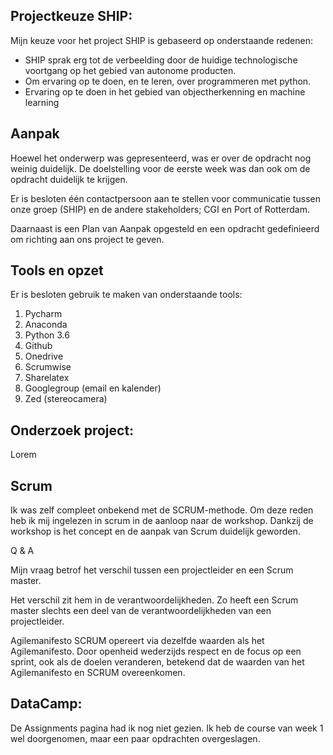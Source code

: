 ## Projectkeuze SHIP:

Mijn keuze voor het project SHIP is gebaseerd op onderstaande redenen:
- SHIP sprak erg tot de verbeelding door de huidige technologische voortgang op het gebied van autonome producten.
- Om ervaring op te doen, en te leren, over programmeren met python.
- Ervaring op te doen in het gebied van objectherkenning en machine learning

## Aanpak
Hoewel het onderwerp was gepresenteerd, was er over de opdracht nog weinig duidelijk. De doelstelling voor de eerste week was dan ook om de opdracht duidelijk te krijgen.

Er is besloten één contactpersoon aan te stellen voor communicatie tussen onze groep (SHIP) en de andere stakeholders; CGI en Port of Rotterdam.

Daarnaast is een Plan van Aanpak opgesteld en een opdracht gedefinieerd om richting aan ons project te geven.

## Tools en opzet
Er is besloten gebruik te maken van onderstaande tools:
1. Pycharm
2. Anaconda
3. Python 3.6
4. Github
5. Onedrive
6. Scrumwise
7. Sharelatex
8. Googlegroup (email en kalender)
9. Zed (stereocamera)

## Onderzoek project:

Lorem

## Scrum
Ik was zelf compleet onbekend met de SCRUM-methode. Om deze reden heb ik mij ingelezen in scrum in de aanloop naar de workshop. Dankzij de workshop is het concept en de aanpak van Scrum duidelijk geworden.

Q & A

Mijn vraag betrof het verschil tussen een projectleider en een Scrum master.

Het verschil zit hem in de verantwoordelijkheden. Zo heeft een Scrum master slechts een deel van de verantwoordelijkheden van een projectleider.

Agilemanifesto
SCRUM opereert via dezelfde waarden als het Agilemanifesto. Door openheid wederzijds respect en de focus op een sprint, ook als de doelen veranderen, betekend dat de waarden van het Agilemanifesto en SCRUM overeenkomen.
	
## DataCamp:
De Assignments pagina had ik nog niet gezien. Ik heb de course van week 1 wel doorgenomen, maar een paar opdrachten overgeslagen.
